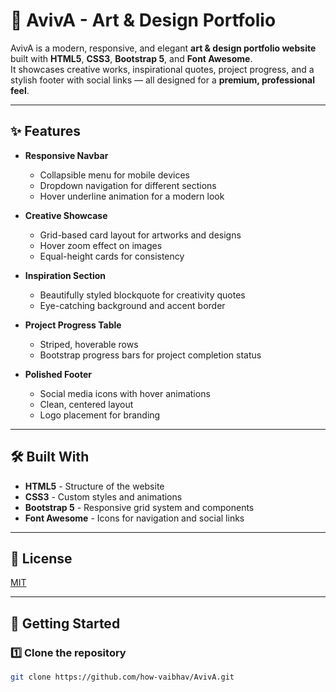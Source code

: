 # 🎨 AvivA - Art & Design Portfolio

AvivA is a modern, responsive, and elegant **art & design portfolio website** built with **HTML5**, **CSS3**, **Bootstrap 5**, and **Font Awesome**.  
It showcases creative works, inspirational quotes, project progress, and a stylish footer with social links — all designed for a **premium, professional feel**.

---

## ✨ Features

- **Responsive Navbar**
  - Collapsible menu for mobile devices
  - Dropdown navigation for different sections
  - Hover underline animation for a modern look

- **Creative Showcase**
  - Grid-based card layout for artworks and designs
  - Hover zoom effect on images
  - Equal-height cards for consistency

- **Inspiration Section**
  - Beautifully styled blockquote for creativity quotes
  - Eye-catching background and accent border

- **Project Progress Table**
  - Striped, hoverable rows
  - Bootstrap progress bars for project completion status

- **Polished Footer**
  - Social media icons with hover animations
  - Clean, centered layout
  - Logo placement for branding

---

## 🛠️ Built With

- **HTML5** - Structure of the website
- **CSS3** - Custom styles and animations
- **Bootstrap 5** - Responsive grid system and components
- **Font Awesome** - Icons for navigation and social links

---

## 📜 License


[MIT](https://choosealicense.com/licenses/mit/)

---



## 🚀 Getting Started

### 1️⃣ Clone the repository
```bash
git clone https://github.com/how-vaibhav/AvivA.git



